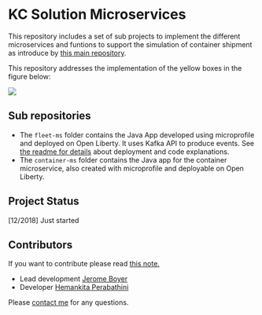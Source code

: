 # KC Solution Microservices

This repository includes a set of sub projects to implement the different microservices and funtions to support the simulation of container shipment as introduce by [this main repository](https://github.com/ibm-cloud-architecture/refarch-kc).

This repository addresses the implementation of the yellow boxes in the figure below:  

![](https://github.com/ibm-cloud-architecture/refarch-kc/blob/master/docs/kc-hl-comp-view.png)


## Sub repositories

* The `fleet-ms` folder contains the Java App developed using microprofile and deployed on Open Liberty. It uses Kafka API to produce events. See [the readme for details](./fleet-ms/README.md) about deployment and code explanations.
* The `container-ms` folder contains the Java app for the container microservice, also created with microprofile and deployable on Open Liberty. 

## Project Status
[12/2018] Just started

## Contributors
If you want to contribute please read [this note.](CONTRIBUTING.md)
* Lead development [Jerome Boyer](https://www.linkedin.com/in/jeromeboyer/)
* Developer [Hemankita Perabathini](https://www.linkedin.com/in/hemankita-perabathini/)

Please [contact me](mailto:boyerje@us.ibm.com) for any questions.